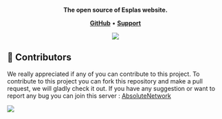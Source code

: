 <p align="center">
  <strong>The open source of Esplas website.</strong>
  </p>

<p align="center">
    <a href="https://github.com/Xzeel/Esplas-Website"><b>GitHub</b></a> •
    <a href="https://discord.gg/SnnbztmqyR"><b>Support</b></a>
</p>

<p align="center"> 
  <a href="https://discord.gg/SnnbztmqyR" target="_blank"> <img src="https://discordapp.com/api/guilds/1229380865167986718/widget.png?style=banner2"/> </a>
</p>

## 👥 Contributors
We really appreciated if any of you can contribute to this project. To contribute to this project you can fork this repository and make a pull request, we will gladly check it out. If you have any suggestion or want to report any bug you can join this server : [AbsoluteNetwork](https://discord.gg/SnnbztmqyR)

<a href="https://github.com/Xzeel/Esplas-Website/graphs/contributors">
  <img src="https://contributors-img.web.app/image?repo=xzeel/esplas-website" />
</a>
